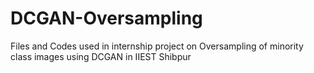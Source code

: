 # DCGAN-Oversampling
Files and Codes used in internship project on Oversampling of minority class images using DCGAN in IIEST Shibpur
